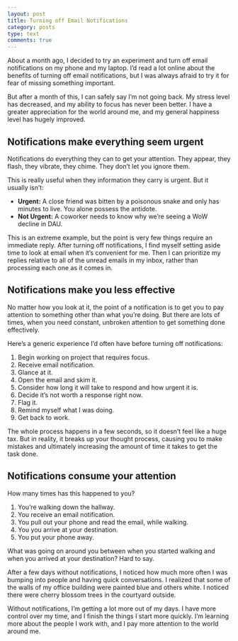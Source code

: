 ```yaml
---
layout: post
title: Turning off Email Notifications
category: posts
type: text
comments: true
---
```


About a month ago, I decided to try an experiment and turn off email notifications on my phone and my laptop. I’d read a lot online about the benefits of turning off email notifications, but I was always afraid to try it for fear of missing something important.

But after a month of this, I can safely say I’m not going back. My stress level has decreased, and my ability to focus has never been better. I have a greater appreciation for the world around me, and my general happiness level has hugely improved.

## Notifications make everything seem urgent
Notifications do everything they can to get your attention. They appear, they flash, they vibrate, they chime. They don’t let you ignore them.

This is really useful when they information they carry is urgent. But it usually isn’t:

- __Urgent:__ A close friend was bitten by a poisonous snake and only has minutes to live. You alone possess the antidote.
- __Not Urgent:__ A coworker needs to know why we’re seeing a WoW decline in DAU.

This is an extreme example, but the point is very few things require an immediate reply. After turning off notifications, I find myself setting aside time to look at email when it’s convenient for me. Then I can prioritize my replies relative to all of the unread emails in my inbox, rather than processing each one as it comes in.

## Notifications make you less effective
No matter how you look at it, the point of a notification is to get you to pay attention to something other than what you’re doing. But there are lots of times, when you need constant, unbroken attention to get something done effectively.

Here’s a generic experience I’d often have before turning off notifications:

1. Begin working on project that requires focus.
2. Receive email notification.
3. Glance at it.
4. Open the email and skim it.
5. Consider how long it will take to respond and how urgent it is.
6. Decide it’s not worth a response right now.
7. Flag it.
8. Remind myself what I was doing.
9. Get back to work.

The whole process happens in a few seconds, so it doesn’t feel like a huge tax. But in reality, it breaks up your thought process, causing you to make mistakes and ultimately increasing the amount of time it takes to get the task done.

## Notifications consume your attention
How many times has this happened to you?

1. You’re walking down the hallway.
2. You receive an email notification.
3. You pull out your phone and read the email, while walking.
4. You you arrive at your destination.
5. You put your phone away.

What was going on around you between when you started walking and when you arrived at your destination? Hard to say.

After a few days without notifications, I noticed how much more often I was bumping into people and having quick conversations. I realized that some of the walls of my office building were painted blue and others white. I noticed there were cherry blossom trees in the courtyard outside.

Without notifications, I’m getting a lot more out of my days. I have more control over my time, and I finish the things I start more quickly. I’m learning more about the people I work with, and I pay more attention to the world around me.